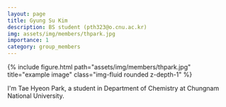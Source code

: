 ```yaml
---
layout: page
title: Gyung Su Kim
description: BS student (pth323@o.cnu.ac.kr)
img: assets/img/members/thpark.jpg
importance: 1
category: group_members
---
```



<div class="row">
    <div class="col-sm mt-3 mt-md-0">
        {% include figure.html path="assets/img/members/thpark.jpg" title="example image" class="img-fluid rounded z-depth-1" %}
    </div>
</div>

I'm Tae Hyeon Park, a student in Department of Chemistry at Chungnam National University.